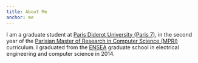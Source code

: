 ```yaml
---
title: About Me
anchor: me
---
```


I am a graduate student at
[Paris Diderot University (Paris 7)](http://www.univ-paris-diderot.fr/),
in the second year of the
[Parisian Master of Research in Computer Science (MPRI)](https://wikimpri.dptinfo.ens-cachan.fr/)
curriculum. I graduated from the
[ENSEA](http://www.ensea.fr/)
graduate school in electrical engineering and computer science
in 2014.

